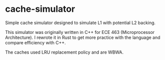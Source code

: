 # cache-simulator
Simple cache simulator designed to simulate L1 with potential L2 backing.

This simulator was originally written in C++ for ECE 463 (Microprocessor Architecture). I rewrote it in Rust to get more practice with the language and compare efficiency with C++.

The caches used LRU replacement policy and are WBWA.
